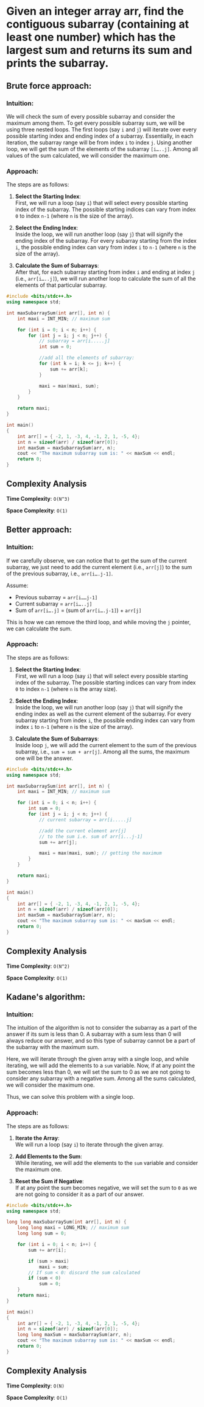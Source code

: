 # Given an integer array arr, find the contiguous subarray (containing at least one number) which has the largest sum and returns its sum and prints the subarray.

## Brute force approach:

### Intuition:

We will check the sum of every possible subarray and consider the maximum among them. To get every possible subarray sum, we will be using three nested loops. The first loops (say `i` and `j`) will iterate over every possible starting index and ending index of a subarray. Essentially, in each iteration, the subarray range will be from index `i` to index `j`. Using another loop, we will get the sum of the elements of the subarray `[i…..j]`. Among all values of the sum calculated, we will consider the maximum one.

### Approach:

The steps are as follows:

1. **Select the Starting Index**:  
   First, we will run a loop (say `i`) that will select every possible starting index of the subarray. The possible starting indices can vary from index `0` to index `n-1` (where `n` is the size of the array).

2. **Select the Ending Index**:  
   Inside the loop, we will run another loop (say `j`) that will signify the ending index of the subarray. For every subarray starting from the index `i`, the possible ending index can vary from index `i` to `n-1` (where `n` is the size of the array).

3. **Calculate the Sum of Subarrays**:  
   After that, for each subarray starting from index `i` and ending at index `j` (i.e., `arr[i…..j]`), we will run another loop to calculate the sum of all the elements of that particular subarray.


```cpp
#include <bits/stdc++.h>
using namespace std;

int maxSubarraySum(int arr[], int n) {
    int maxi = INT_MIN; // maximum sum

    for (int i = 0; i < n; i++) {
        for (int j = i; j < n; j++) {
            // subarray = arr[i.....j]
            int sum = 0;

            //add all the elements of subarray:
            for (int k = i; k <= j; k++) {
                sum += arr[k];
            }

            maxi = max(maxi, sum);
        }
    }

    return maxi;
}

int main()
{
    int arr[] = { -2, 1, -3, 4, -1, 2, 1, -5, 4};
    int n = sizeof(arr) / sizeof(arr[0]);
    int maxSum = maxSubarraySum(arr, n);
    cout << "The maximum subarray sum is: " << maxSum << endl;
    return 0;
}
```

## Complexity Analysis

**Time Complexity**: `O(N^3)`

**Space Complexity**: `O(1)`


## Better approach:

### Intuition:

If we carefully observe, we can notice that to get the sum of the current subarray, we just need to add the current element (i.e., `arr[j]`) to the sum of the previous subarray, i.e., `arr[i….j-1]`.

Assume:
- Previous subarray = `arr[i……j-1]`
- Current subarray = `arr[i…..j]`
- Sum of `arr[i….j]` = (sum of `arr[i….j-1]`) + `arr[j]`

This is how we can remove the third loop, and while moving the `j` pointer, we can calculate the sum.

### Approach:

The steps are as follows:

1. **Select the Starting Index**:  
   First, we will run a loop (say `i`) that will select every possible starting index of the subarray. The possible starting indices can vary from index `0` to index `n-1` (where `n` is the array size).

2. **Select the Ending Index**:  
   Inside the loop, we will run another loop (say `j`) that will signify the ending index as well as the current element of the subarray. For every subarray starting from index `i`, the possible ending index can vary from index `i` to `n-1` (where `n` is the size of the array).

3. **Calculate the Sum of Subarrays**:  
   Inside loop `j`, we will add the current element to the sum of the previous subarray, i.e., `sum = sum + arr[j]`. Among all the sums, the maximum one will be the answer.


```cpp
#include <bits/stdc++.h>
using namespace std;

int maxSubarraySum(int arr[], int n) {
    int maxi = INT_MIN; // maximum sum

    for (int i = 0; i < n; i++) {
        int sum = 0;
        for (int j = i; j < n; j++) {
            // current subarray = arr[i.....j]

            //add the current element arr[j]
            // to the sum i.e. sum of arr[i...j-1]
            sum += arr[j];

            maxi = max(maxi, sum); // getting the maximum
        }
    }

    return maxi;
}

int main()
{
    int arr[] = { -2, 1, -3, 4, -1, 2, 1, -5, 4};
    int n = sizeof(arr) / sizeof(arr[0]);
    int maxSum = maxSubarraySum(arr, n);
    cout << "The maximum subarray sum is: " << maxSum << endl;
    return 0;
}
```

## Complexity Analysis

**Time Complexity**: `O(N^2)`

**Space Complexity**: `O(1)`


## Kadane's algorithm:

### Intuition:

The intuition of the algorithm is not to consider the subarray as a part of the answer if its sum is less than 0. A subarray with a sum less than 0 will always reduce our answer, and so this type of subarray cannot be a part of the subarray with the maximum sum.

Here, we will iterate through the given array with a single loop, and while iterating, we will add the elements to a `sum` variable. Now, if at any point the sum becomes less than 0, we will set the sum to 0 as we are not going to consider any subarray with a negative sum. Among all the sums calculated, we will consider the maximum one.

Thus, we can solve this problem with a single loop.

### Approach:

The steps are as follows:

1. **Iterate the Array**:  
   We will run a loop (say `i`) to iterate through the given array.

2. **Add Elements to the Sum**:  
   While iterating, we will add the elements to the `sum` variable and consider the maximum one.

3. **Reset the Sum if Negative**:  
   If at any point the sum becomes negative, we will set the sum to `0` as we are not going to consider it as a part of our answer.

```cpp
#include <bits/stdc++.h>
using namespace std;

long long maxSubarraySum(int arr[], int n) {
    long long maxi = LONG_MIN; // maximum sum
    long long sum = 0;

    for (int i = 0; i < n; i++) {
        sum += arr[i];

        if (sum > maxi)
            maxi = sum;
        // If sum < 0: discard the sum calculated
        if (sum < 0)
            sum = 0;
    }
    return maxi;
}

int main()
{
    int arr[] = { -2, 1, -3, 4, -1, 2, 1, -5, 4};
    int n = sizeof(arr) / sizeof(arr[0]);
    long long maxSum = maxSubarraySum(arr, n);
    cout << "The maximum subarray sum is: " << maxSum << endl;
    return 0;
}
```
## Complexity Analysis

**Time Complexity**: `O(N)`

**Space Complexity**: `O(1)`